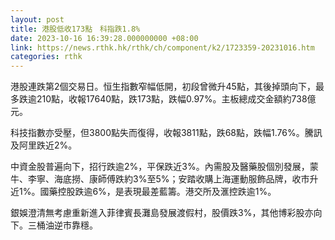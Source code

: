 ```yaml
---
layout: post
title: 港股低收173點　科指跌1.8%
date: 2023-10-16 16:39:28.000000000 +08:00
link: https://news.rthk.hk/rthk/ch/component/k2/1723359-20231016.htm
categories: rthk
---
```


港股連跌第2個交易日。恒生指數窄幅低開，初段曾微升45點，其後掉頭向下，最多跌逾210點，收報17640點，跌173點，跌幅0.97%。主板總成交金額約738億元。

科技指數亦受壓，但3800點失而復得，收報3811點，跌68點，跌幅1.76%。騰訊及阿里跌近2%。

中資金股普遍向下，招行跌逾2%，平保跌近3%。內需股及醫藥股個別發展，蒙牛、李寧、海底撈、康師傅跌約3%至5%；安踏收購上海運動服飾品牌，收市升近1%。國藥控股跌逾6%，是表現最差藍籌。港交所及滙控跌逾1%。

銀娛澄清無考慮重新進入菲律賓長灘島發展渡假村，股價跌3%，其他博彩股亦向下。三桶油逆市靠穩。
